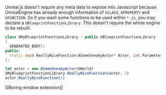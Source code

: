 Unreal.js doesn't require any meta data to expose into Javascript because UnrealEngine has already enough information of `UCLASS`, `UPROPERTY` and `UFUNCTION`. So if you want some functions to be used within `*.js`, you may declare a `UBlueprintFunctionLibrary`. This doesn't require the whole engine to be rebuilt.

```c++
class UMyBlueprintFunctionLibrary : public UBlueprintFunctionLibrary
{
  GENERATED_BODY()
public:
  static void ReallyNiceFunction(ASomeSneakyActor* Actor, int Parameter);
];
```

```js
let actor = new ASomeSneakyActor(GWorld)
UMyBlueprintFunctionLibrary.ReallyNiceFunction(actor, 1)
actor.ReallyNiceFunction(1)
```

[[Boring window extension]]